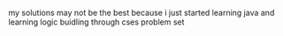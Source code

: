 my solutions may not be the best because i just started learning java and learning logic buidling through cses problem set
